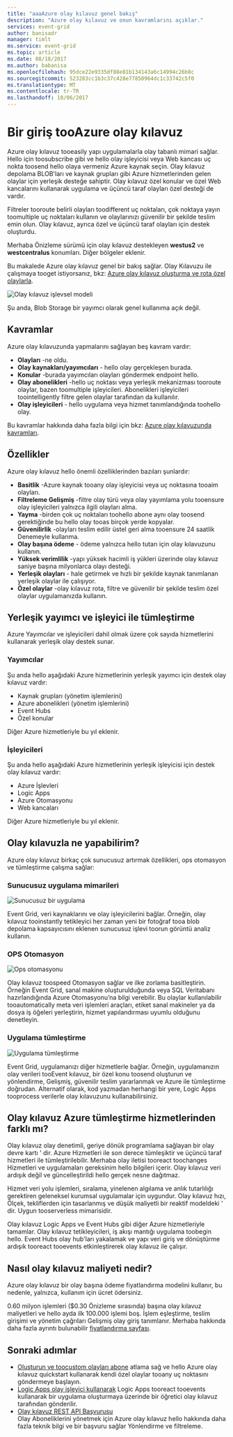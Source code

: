 ```yaml
---
title: "aaaAzure olay kılavuz genel bakış"
description: "Azure olay kılavuz ve onun kavramlarını açıklar."
services: event-grid
author: banisadr
manager: timlt
ms.service: event-grid
ms.topic: article
ms.date: 08/18/2017
ms.author: babanisa
ms.openlocfilehash: 95dce22e9335df88e81b134143a6c14994c26b8c
ms.sourcegitcommit: 523283cc1b3c37c428e77850964dc1c33742c5f0
ms.translationtype: MT
ms.contentlocale: tr-TR
ms.lasthandoff: 10/06/2017
---
```

# <a name="an-introduction-tooazure-event-grid"></a>Bir giriş tooAzure olay kılavuz

Azure olay kılavuz tooeasily yapı uygulamalarla olay tabanlı mimari sağlar. Hello için toosubscribe gibi ve hello olay işleyicisi veya Web kancası uç nokta toosend hello olaya vermeniz Azure kaynak seçin. Olay kılavuz depolama BLOB'ları ve kaynak grupları gibi Azure hizmetlerinden gelen olaylar için yerleşik desteğe sahiptir. Olay kılavuz özel konular ve özel Web kancalarını kullanarak uygulama ve üçüncü taraf olayları özel desteği de vardır. 

Filtreler tooroute belirli olayları toodifferent uç noktaları, çok noktaya yayın toomultiple uç noktaları kullanın ve olaylarınızı güvenilir bir şekilde teslim emin olun. Olay kılavuz, ayrıca özel ve üçüncü taraf olayları için destek oluşturdu.

Merhaba Önizleme sürümü için olay kılavuz destekleyen **westus2** ve **westcentralus** konumları. Diğer bölgeler eklenir.

Bu makalede Azure olay kılavuz genel bir bakış sağlar. Olay Kılavuzu ile çalışmaya tooget istiyorsanız, bkz: [Azure olay kılavuz oluşturma ve rota özel olaylarla](custom-event-quickstart.md).

![Olay kılavuz işlevsel modeli](./media/overview/event-grid-functional-model.png)

Şu anda, Blob Storage bir yayımcı olarak genel kullanıma açık değil.

## <a name="concepts"></a>Kavramlar

Azure olay kılavuzunda yapmalarını sağlayan beş kavram vardır:

* **Olayları** -ne oldu.
* **Olay kaynakları/yayımcıları** - hello olay gerçekleşen burada.
* **Konular** -burada yayımcıları olayları göndermek endpoint hello.
* **Olay abonelikleri** -hello uç noktası veya yerleşik mekanizması tooroute olaylar, bazen toomultiple işleyicileri. Abonelikleri işleyicileri toointelligently filtre gelen olaylar tarafından da kullanılır.
* **Olay işleyicileri** - hello uygulama veya hizmet tanımlandığında toohello olay.

Bu kavramlar hakkında daha fazla bilgi için bkz: [Azure olay kılavuzunda kavramları](concepts.md).

## <a name="capabilities"></a>Özellikler

Azure olay kılavuz hello önemli özelliklerinden bazıları şunlardır:

* **Basitlik** -Azure kaynak tooany olay işleyicisi veya uç noktasına tooaim olayları.
* **Filtreleme Gelişmiş** -filtre olay türü veya olay yayımlama yolu tooensure olay işleyicileri yalnızca ilgili olayları alma.
* **Yayma** -birden çok uç noktaları toohello abone aynı olay toosend gerektiğinde bu hello olay tooas birçok yerde kopyalar.
* **Güvenilirlik** -olayları teslim edilir üstel geri alma tooensure 24 saatlik Denemeyle kullanma.
* **Olay başına ödeme** - ödeme yalnızca hello tutarı için olay kılavuzunu kullanın.
* **Yüksek verimlilik** -yapı yüksek hacimli iş yükleri üzerinde olay kılavuz saniye başına milyonlarca olayı desteği.
* **Yerleşik olayları** - hale getirmek ve hızlı bir şekilde kaynak tanımlanan yerleşik olaylar ile çalışıyor.
* **Özel olaylar** -olay kılavuz rota, filtre ve güvenilir bir şekilde teslim özel olaylar uygulamanızda kullanın.

## <a name="built-in-publisher-and-handler-integration"></a>Yerleşik yayımcı ve işleyici ile tümleştirme

Azure Yayımcılar ve işleyicileri dahil olmak üzere çok sayıda hizmetlerini kullanarak yerleşik olay destek sunar.

### <a name="publishers"></a>Yayımcılar

Şu anda hello aşağıdaki Azure hizmetlerinin yerleşik yayımcı için destek olay kılavuz vardır:

* Kaynak grupları (yönetim işlemlerini)
* Azure abonelikleri (yönetim işlemlerini)
* Event Hubs
* Özel konular

Diğer Azure hizmetleriyle bu yıl eklenir.

### <a name="handlers"></a>İşleyicileri

Şu anda hello aşağıdaki Azure hizmetlerinin yerleşik işleyicisi için destek olay kılavuz vardır: 

* Azure İşlevleri
* Logic Apps
* Azure Otomasyonu
* Web kancaları

Diğer Azure hizmetleriyle bu yıl eklenir.

## <a name="what-can-i-do-with-event-grid"></a>Olay kılavuzla ne yapabilirim?

Azure olay kılavuz birkaç çok sunucusuz artırmak özellikleri, ops otomasyon ve tümleştirme çalışma sağlar: 

### <a name="serverless-application-architectures"></a>Sunucusuz uygulama mimarileri

![Sunucusuz bir uygulama](./media/overview/serverless_web_app.png)

Event Grid, veri kaynaklarını ve olay işleyicilerini bağlar. Örneğin, olay kılavuz tooinstantly tetikleyici her zaman yeni bir fotoğraf tooa blob depolama kapsayıcısını eklenen sunucusuz işlevi toorun görüntü analiz kullanın. 

### <a name="ops-automation"></a>OPS Otomasyon

![Ops otomasyonu](./media/overview/Ops_automation.png)

Olay kılavuz toospeed Otomasyon sağlar ve ilke zorlama basitleştirin. Örneğin Event Grid, sanal makine oluşturulduğunda veya SQL Veritabanı hazırlandığında Azure Otomasyonu’na bilgi verebilir. Bu olaylar kullanılabilir tooautomatically meta veri işlemleri araçları, etiket sanal makineler ya da dosya iş öğeleri yerleştirin, hizmet yapılandırması uyumlu olduğunu denetleyin.

### <a name="application-integration"></a>Uygulama tümleştirme

![Uygulama tümleştirme](./media/overview/app_integration.png)

Event Grid, uygulamanızı diğer hizmetlerle bağlar. Örneğin, uygulamanızın olay verileri tooEvent kılavuz, bir özel konu toosend oluşturun ve yönlendirme, Gelişmiş, güvenilir teslim yararlanmak ve Azure ile tümleştirme doğrudan. Alternatif olarak, kod yazmadan herhangi bir yere, Logic Apps tooprocess verilerle olay kılavuzunu kullanabilirsiniz. 

## <a name="how-is-event-grid-different-from-other-azure-integration-services"></a>Olay kılavuz Azure tümleştirme hizmetlerinden farklı mı?

Olay kılavuz olay denetimli, geriye dönük programlama sağlayan bir olay devre kartı ' dir. Azure Hizmetleri ile son derece tümleşiktir ve üçüncü taraf hizmetleri ile tümleştirilebilir. Merhaba olay iletisi tooreact toochanges Hizmetleri ve uygulamaları gereksinim hello bilgileri içerir. Olay kılavuz veri ardışık değil ve güncelleştirildi hello gerçek nesne dağıtmaz.

Hizmet veri yolu işlemleri, sıralama, yinelenen algılama ve anlık tutarlılığı gerektiren geleneksel kurumsal uygulamalar için uygundur. Olay kılavuz hızı, Ölçek, tekliflerden için tasarlanmış ve düşük maliyetli bir reaktif modeldeki ' dir. Uygun tooserverless mimarisidir.

Olay kılavuz Logic Apps ve Event Hubs gibi diğer Azure hizmetleriyle tamamlar. Olay kılavuz tetikleyicileri, iş akışı mantığı uygulama toobegin hello. Event Hubs olay hub'ları yakalamak ve yapı veri giriş ve dönüştürme ardışık tooreact tooevents etkinleştirerek olay kılavuz ile çalışır.

## <a name="how-much-does-event-grid-cost"></a>Nasıl olay kılavuz maliyeti nedir?

Azure olay kılavuz bir olay başına ödeme fiyatlandırma modelini kullanır, bu nedenle, yalnızca, kullanım için ücret ödersiniz.

0.60 milyon işlemleri ($0.30 Önizleme sırasında) başına olay kılavuz maliyetleri ve hello ayda ilk 100.000 işlemi boş. İşlem eşleştirme, teslim girişimi ve yönetim çağrıları Gelişmiş olay giriş tanımlanır.  Merhaba hakkında daha fazla ayrıntı bulunabilir [fiyatlandırma sayfası](https://azure.microsoft.com/pricing/details/event-grid/).

## <a name="next-steps"></a>Sonraki adımlar

* [Oluşturun ve toocustom olayları abone](custom-event-quickstart.md) atlama sağ ve hello Azure olay kılavuz quickstart kullanarak kendi özel olaylar tooany uç noktasını göndermeye başlayın.
* [Logic Apps olay işleyici kullanarak](monitor-virtual-machine-changes-event-grid-logic-app.md) Logic Apps tooreact tooevents kullanarak bir uygulama oluşturmaya üzerinde bir öğretici olay kılavuz tarafından gönderilir.
* [Olay kılavuz REST API Başvurusu](/rest/api/eventgrid)  
  Olay Aboneliklerini yönetmek için Azure olay kılavuz hello hakkında daha fazla teknik bilgi ve bir başvuru sağlar Yönlendirme ve filtreleme.
